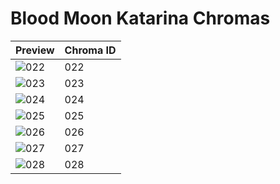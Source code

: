 # Blood Moon Katarina Chromas
| Preview | Chroma ID |
|---------|-----------|
| ![022](https://raw.communitydragon.org/latest/plugins/rcp-be-lol-game-data/global/default/v1/champion-chroma-images/55/55022.png) | 022 |
| ![023](https://raw.communitydragon.org/latest/plugins/rcp-be-lol-game-data/global/default/v1/champion-chroma-images/55/55023.png) | 023 |
| ![024](https://raw.communitydragon.org/latest/plugins/rcp-be-lol-game-data/global/default/v1/champion-chroma-images/55/55024.png) | 024 |
| ![025](https://raw.communitydragon.org/latest/plugins/rcp-be-lol-game-data/global/default/v1/champion-chroma-images/55/55025.png) | 025 |
| ![026](https://raw.communitydragon.org/latest/plugins/rcp-be-lol-game-data/global/default/v1/champion-chroma-images/55/55026.png) | 026 |
| ![027](https://raw.communitydragon.org/latest/plugins/rcp-be-lol-game-data/global/default/v1/champion-chroma-images/55/55027.png) | 027 |
| ![028](https://raw.communitydragon.org/latest/plugins/rcp-be-lol-game-data/global/default/v1/champion-chroma-images/55/55028.png) | 028 |
